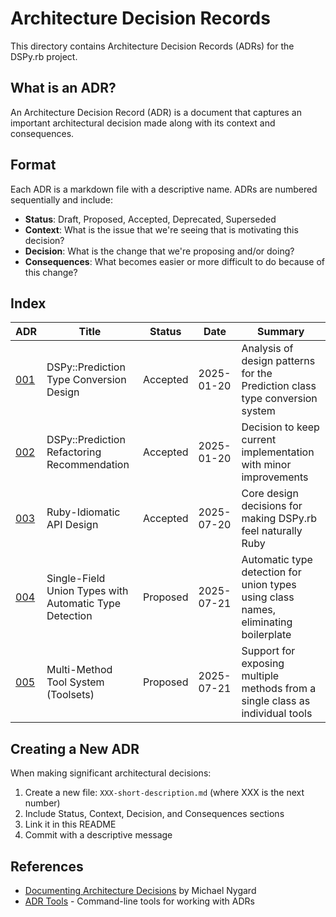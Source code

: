 # Architecture Decision Records

This directory contains Architecture Decision Records (ADRs) for the DSPy.rb project.

## What is an ADR?

An Architecture Decision Record (ADR) is a document that captures an important architectural decision made along with its context and consequences.

## Format

Each ADR is a markdown file with a descriptive name. ADRs are numbered sequentially and include:

- **Status**: Draft, Proposed, Accepted, Deprecated, Superseded
- **Context**: What is the issue that we're seeing that is motivating this decision?
- **Decision**: What is the change that we're proposing and/or doing?
- **Consequences**: What becomes easier or more difficult to do because of this change?

## Index

| ADR | Title | Status | Date | Summary |
|-----|-------|--------|------|---------|
| [001](001-prediction-type-conversion-design.md) | DSPy::Prediction Type Conversion Design | Accepted | 2025-01-20 | Analysis of design patterns for the Prediction class type conversion system |
| [002](002-prediction-refactoring-recommendation.md) | DSPy::Prediction Refactoring Recommendation | Accepted | 2025-01-20 | Decision to keep current implementation with minor improvements |
| [003](003-ruby-idiomatic-api-design.md) | Ruby-Idiomatic API Design | Accepted | 2025-07-20 | Core design decisions for making DSPy.rb feel naturally Ruby |
| [004](004-single-field-union-types.md) | Single-Field Union Types with Automatic Type Detection | Proposed | 2025-07-21 | Automatic type detection for union types using class names, eliminating boilerplate |
| [005](005-multi-method-tool-system.md) | Multi-Method Tool System (Toolsets) | Proposed | 2025-07-21 | Support for exposing multiple methods from a single class as individual tools |

## Creating a New ADR

When making significant architectural decisions:

1. Create a new file: `XXX-short-description.md` (where XXX is the next number)
2. Include Status, Context, Decision, and Consequences sections
3. Link it in this README
4. Commit with a descriptive message

## References

- [Documenting Architecture Decisions](https://cognitect.com/blog/2011/11/15/documenting-architecture-decisions) by Michael Nygard
- [ADR Tools](https://github.com/npryce/adr-tools) - Command-line tools for working with ADRs